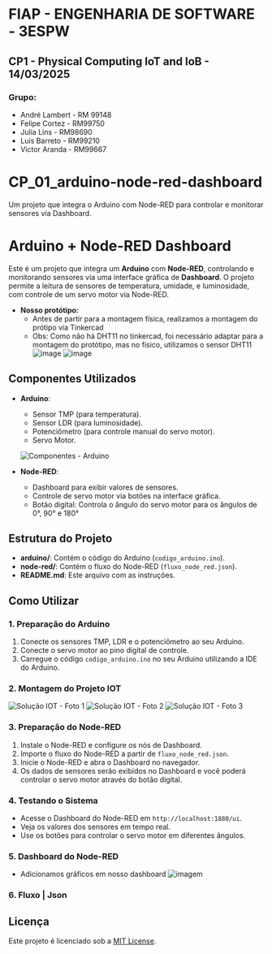 # FIAP - ENGENHARIA DE SOFTWARE - 3ESPW
## CP1 - Physical Computing IoT and IoB - 14/03/2025

### Grupo:

- André Lambert - RM 99148
- Felipe Cortez - RM99750
- Julia Lins - RM98690
- Luís Barreto - RM99210
- Victor Aranda - RM99667

# CP_01_arduino-node-red-dashboard
Um projeto que integra o Arduino com Node-RED para controlar e monitorar sensores via Dashboard.

# Arduino + Node-RED Dashboard

Este é um projeto que integra um **Arduino** com **Node-RED**, controlando e monitorando sensores via uma interface gráfica de **Dashboard**. O projeto permite a leitura de sensores de temperatura, umidade, e luminosidade, com controle de um servo motor via Node-RED.

- **Nosso protótipo:**
  - Antes de partir para a montagem física, realizamos a montagem do prótipo via Tinkercad
  - Obs: Como não há DHT11 no tinkercad, foi necessário adaptar para a montagem do protótipo, mas no físico, utilizamos o sensor DHT11
![image](https://github.com/user-attachments/assets/7ea4784c-fc16-4eed-8adc-0e81c3231e07)
![image](https://github.com/user-attachments/assets/6c7277fa-4981-425d-9ceb-89a66668ba7d)


## Componentes Utilizados

- **Arduino**:
  - Sensor TMP (para temperatura).
  - Sensor LDR (para luminosidade).
  - Potenciômetro (para controle manual do servo motor).
  - Servo Motor.
 
  ![Componentes - Arduino](https://github.com/user-attachments/assets/b3e0a301-d34f-45e1-9a6d-60eed0078d59)

- **Node-RED**:
  - Dashboard para exibir valores de sensores.
  - Controle de servo motor via botões na interface gráfica.
  - Botão digital: Controla o ângulo do servo motor para os ângulos de 0°, 90° e 180°

## Estrutura do Projeto

- **arduino/**: Contém o código do Arduino (`codigo_arduino.ino`).
- **node-red/**: Contém o fluxo do Node-RED (`fluxo_node_red.json`).
- **README.md**: Este arquivo com as instruções.

## Como Utilizar

### 1. Preparação do Arduino

1. Conecte os sensores TMP, LDR e o potenciômetro ao seu Arduino.
2. Conecte o servo motor ao pino digital de controle.
3. Carregue o código `codigo_arduino.ino` no seu Arduino utilizando a IDE do Arduino.

### 2. Montagem do Projeto IOT
![Solução IOT - Foto 1](https://github.com/user-attachments/assets/f19a67d4-5100-4a09-9a20-34b42d42289e)
![Solução IOT - Foto 2](https://github.com/user-attachments/assets/3afab4aa-13ac-4891-a9c2-bad28ffdc51f)
![Solução IOT - Foto 3](https://github.com/user-attachments/assets/13bc7e5a-4aca-4a7b-937d-5f308ad95118)


### 3. Preparação do Node-RED

1. Instale o Node-RED e configure os nós de Dashboard.
2. Importe o fluxo do Node-RED a partir de `fluxo_node_red.json`.
3. Inicie o Node-RED e abra o Dashboard no navegador.
4. Os dados de sensores serão exibidos no Dashboard e você poderá controlar o servo motor através do botão digital.

### 4. Testando o Sistema

- Acesse o Dashboard do Node-RED em `http://localhost:1880/ui`.
- Veja os valores dos sensores em tempo real.
- Use os botões para controlar o servo motor em diferentes ângulos.

### 5. Dashboard do Node-RED
- Adicionamos gráficos em nosso dashboard
![imagem](https://github.com/user-attachments/assets/41717eca-80b1-4f95-aef4-d2f9f51cfd57)

### 6. Fluxo | Json


## Licença

Este projeto é licenciado sob a [MIT License](LICENSE).
